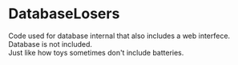 # DatabaseLosers
Code used for database internal that also includes a web interfece.<br>
Database is not included.<br>
Just like how toys sometimes don't include batteries.
